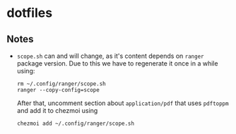 # dotfiles

## Notes

* `scope.sh` can and will change, as it's content depends on `ranger` package version. Due to this we have to regenerate it once in a while using:
    ```
    rm ~/.config/ranger/scope.sh
    ranger --copy-config=scope
    ```
    After that, uncomment section about `application/pdf` that uses `pdftoppm` and add it to chezmoi using
    ```
    chezmoi add ~/.config/ranger/scope.sh
    ```